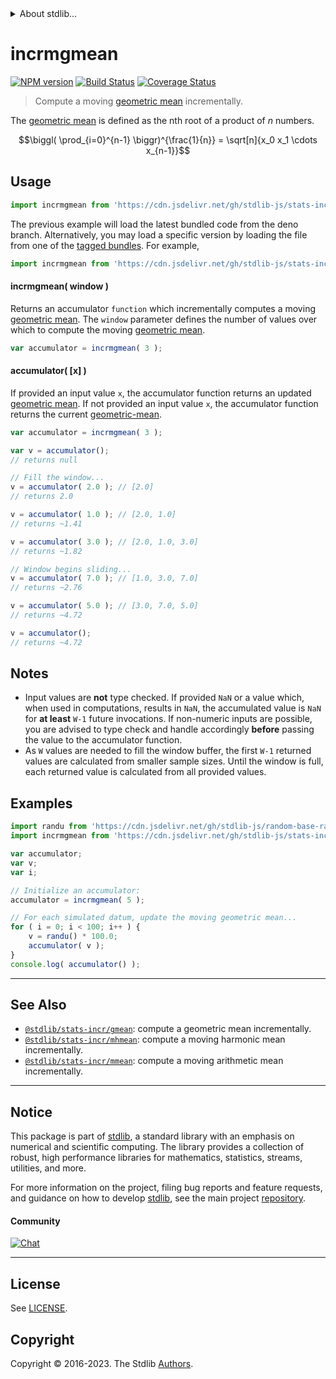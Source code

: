 <!--

@license Apache-2.0

Copyright (c) 2018 The Stdlib Authors.

Licensed under the Apache License, Version 2.0 (the "License");
you may not use this file except in compliance with the License.
You may obtain a copy of the License at

   http://www.apache.org/licenses/LICENSE-2.0

Unless required by applicable law or agreed to in writing, software
distributed under the License is distributed on an "AS IS" BASIS,
WITHOUT WARRANTIES OR CONDITIONS OF ANY KIND, either express or implied.
See the License for the specific language governing permissions and
limitations under the License.

-->


<details>
  <summary>
    About stdlib...
  </summary>
  <p>We believe in a future in which the web is a preferred environment for numerical computation. To help realize this future, we've built stdlib. stdlib is a standard library, with an emphasis on numerical and scientific computation, written in JavaScript (and C) for execution in browsers and in Node.js.</p>
  <p>The library is fully decomposable, being architected in such a way that you can swap out and mix and match APIs and functionality to cater to your exact preferences and use cases.</p>
  <p>When you use stdlib, you can be absolutely certain that you are using the most thorough, rigorous, well-written, studied, documented, tested, measured, and high-quality code out there.</p>
  <p>To join us in bringing numerical computing to the web, get started by checking us out on <a href="https://github.com/stdlib-js/stdlib">GitHub</a>, and please consider <a href="https://opencollective.com/stdlib">financially supporting stdlib</a>. We greatly appreciate your continued support!</p>
</details>

# incrmgmean

[![NPM version][npm-image]][npm-url] [![Build Status][test-image]][test-url] [![Coverage Status][coverage-image]][coverage-url] <!-- [![dependencies][dependencies-image]][dependencies-url] -->

> Compute a moving [geometric mean][geometric-mean] incrementally.

<section class="intro">

The [geometric mean][geometric-mean] is defined as the nth root of a product of _n_ numbers.

<!-- <equation class="equation" label="eq:geometric_mean" align="center" raw="\biggl( \prod_{i=0}^{n-1} \biggr)^{\frac{1}{n}} = \sqrt[n]{x_0 x_1 \cdots x_{n-1}}" alt="Equation for the geometric mean."> -->

```math
\biggl( \prod_{i=0}^{n-1} \biggr)^{\frac{1}{n}} = \sqrt[n]{x_0 x_1 \cdots x_{n-1}}
```

<!-- <div class="equation" align="center" data-raw-text="\biggl( \prod_{i=0}^{n-1} \biggr)^{\frac{1}{n}} = \sqrt[n]{x_0 x_1 \cdots x_{n-1}}" data-equation="eq:geometric_mean">
    <img src="https://cdn.jsdelivr.net/gh/stdlib-js/stdlib@49d8cabda84033d55d7b8069f19ee3dd8b8d1496/lib/node_modules/@stdlib/stats/incr/mgmean/docs/img/equation_geometric_mean.svg" alt="Equation for the geometric mean.">
    <br>
</div> -->

<!-- </equation> -->

</section>

<!-- /.intro -->



<section class="usage">

## Usage

```javascript
import incrmgmean from 'https://cdn.jsdelivr.net/gh/stdlib-js/stats-incr-mgmean@deno/mod.js';
```
The previous example will load the latest bundled code from the deno branch. Alternatively, you may load a specific version by loading the file from one of the [tagged bundles](https://github.com/stdlib-js/stats-incr-mgmean/tags). For example,

```javascript
import incrmgmean from 'https://cdn.jsdelivr.net/gh/stdlib-js/stats-incr-mgmean@v0.1.0-deno/mod.js';
```

#### incrmgmean( window )

Returns an accumulator `function` which incrementally computes a moving [geometric mean][geometric-mean]. The `window` parameter defines the number of values over which to compute the moving [geometric mean][geometric-mean].

```javascript
var accumulator = incrmgmean( 3 );
```

#### accumulator( \[x] )

If provided an input value `x`, the accumulator function returns an updated [geometric mean][geometric-mean]. If not provided an input value `x`, the accumulator function returns the current [geometric-mean][geometric-mean].

```javascript
var accumulator = incrmgmean( 3 );

var v = accumulator();
// returns null

// Fill the window...
v = accumulator( 2.0 ); // [2.0]
// returns 2.0

v = accumulator( 1.0 ); // [2.0, 1.0]
// returns ~1.41

v = accumulator( 3.0 ); // [2.0, 1.0, 3.0]
// returns ~1.82

// Window begins sliding...
v = accumulator( 7.0 ); // [1.0, 3.0, 7.0]
// returns ~2.76

v = accumulator( 5.0 ); // [3.0, 7.0, 5.0]
// returns ~4.72

v = accumulator();
// returns ~4.72
```

</section>

<!-- /.usage -->

<section class="notes">

## Notes

-   Input values are **not** type checked. If provided `NaN` or a value which, when used in computations, results in `NaN`, the accumulated value is `NaN` for **at least** `W-1` future invocations. If non-numeric inputs are possible, you are advised to type check and handle accordingly **before** passing the value to the accumulator function.
-   As `W` values are needed to fill the window buffer, the first `W-1` returned values are calculated from smaller sample sizes. Until the window is full, each returned value is calculated from all provided values.

</section>

<!-- /.notes -->

<section class="examples">

## Examples

<!-- eslint no-undef: "error" -->

```javascript
import randu from 'https://cdn.jsdelivr.net/gh/stdlib-js/random-base-randu@deno/mod.js';
import incrmgmean from 'https://cdn.jsdelivr.net/gh/stdlib-js/stats-incr-mgmean@deno/mod.js';

var accumulator;
var v;
var i;

// Initialize an accumulator:
accumulator = incrmgmean( 5 );

// For each simulated datum, update the moving geometric mean...
for ( i = 0; i < 100; i++ ) {
    v = randu() * 100.0;
    accumulator( v );
}
console.log( accumulator() );
```

</section>

<!-- /.examples -->

<!-- Section for related `stdlib` packages. Do not manually edit this section, as it is automatically populated. -->

<section class="related">

* * *

## See Also

-   <span class="package-name">[`@stdlib/stats-incr/gmean`][@stdlib/stats/incr/gmean]</span><span class="delimiter">: </span><span class="description">compute a geometric mean incrementally.</span>
-   <span class="package-name">[`@stdlib/stats-incr/mhmean`][@stdlib/stats/incr/mhmean]</span><span class="delimiter">: </span><span class="description">compute a moving harmonic mean incrementally.</span>
-   <span class="package-name">[`@stdlib/stats-incr/mmean`][@stdlib/stats/incr/mmean]</span><span class="delimiter">: </span><span class="description">compute a moving arithmetic mean incrementally.</span>

</section>

<!-- /.related -->

<!-- Section for all links. Make sure to keep an empty line after the `section` element and another before the `/section` close. -->


<section class="main-repo" >

* * *

## Notice

This package is part of [stdlib][stdlib], a standard library with an emphasis on numerical and scientific computing. The library provides a collection of robust, high performance libraries for mathematics, statistics, streams, utilities, and more.

For more information on the project, filing bug reports and feature requests, and guidance on how to develop [stdlib][stdlib], see the main project [repository][stdlib].

#### Community

[![Chat][chat-image]][chat-url]

---

## License

See [LICENSE][stdlib-license].


## Copyright

Copyright &copy; 2016-2023. The Stdlib [Authors][stdlib-authors].

</section>

<!-- /.stdlib -->

<!-- Section for all links. Make sure to keep an empty line after the `section` element and another before the `/section` close. -->

<section class="links">

[npm-image]: http://img.shields.io/npm/v/@stdlib/stats-incr-mgmean.svg
[npm-url]: https://npmjs.org/package/@stdlib/stats-incr-mgmean

[test-image]: https://github.com/stdlib-js/stats-incr-mgmean/actions/workflows/test.yml/badge.svg?branch=v0.1.0
[test-url]: https://github.com/stdlib-js/stats-incr-mgmean/actions/workflows/test.yml?query=branch:v0.1.0

[coverage-image]: https://img.shields.io/codecov/c/github/stdlib-js/stats-incr-mgmean/main.svg
[coverage-url]: https://codecov.io/github/stdlib-js/stats-incr-mgmean?branch=main

<!--

[dependencies-image]: https://img.shields.io/david/stdlib-js/stats-incr-mgmean.svg
[dependencies-url]: https://david-dm.org/stdlib-js/stats-incr-mgmean/main

-->

[chat-image]: https://img.shields.io/gitter/room/stdlib-js/stdlib.svg
[chat-url]: https://app.gitter.im/#/room/#stdlib-js_stdlib:gitter.im

[stdlib]: https://github.com/stdlib-js/stdlib

[stdlib-authors]: https://github.com/stdlib-js/stdlib/graphs/contributors

[umd]: https://github.com/umdjs/umd
[es-module]: https://developer.mozilla.org/en-US/docs/Web/JavaScript/Guide/Modules

[deno-url]: https://github.com/stdlib-js/stats-incr-mgmean/tree/deno
[umd-url]: https://github.com/stdlib-js/stats-incr-mgmean/tree/umd
[esm-url]: https://github.com/stdlib-js/stats-incr-mgmean/tree/esm
[branches-url]: https://github.com/stdlib-js/stats-incr-mgmean/blob/main/branches.md

[stdlib-license]: https://raw.githubusercontent.com/stdlib-js/stats-incr-mgmean/main/LICENSE

[geometric-mean]: https://en.wikipedia.org/wiki/Geometric_mean

<!-- <related-links> -->

[@stdlib/stats/incr/gmean]: https://github.com/stdlib-js/stats-incr-gmean/tree/deno

[@stdlib/stats/incr/mhmean]: https://github.com/stdlib-js/stats-incr-mhmean/tree/deno

[@stdlib/stats/incr/mmean]: https://github.com/stdlib-js/stats-incr-mmean/tree/deno

<!-- </related-links> -->

</section>

<!-- /.links -->
